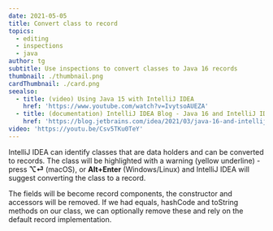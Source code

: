 ```yaml
---
date: 2021-05-05
title: Convert class to record
topics:
  - editing
  - inspections
  - java
author: tg
subtitle: Use inspections to convert classes to Java 16 records
thumbnail: ./thumbnail.png
cardThumbnail: ./card.png
seealso:
  - title: (video) Using Java 15 with IntelliJ IDEA
    href: 'https://www.youtube.com/watch?v=IvytsoAUEZA'
  - title: (documentation) IntelliJ IDEA Blog - Java 16 and IntelliJ IDEA
    href: 'https://blog.jetbrains.com/idea/2021/03/java-16-and-intellij-idea/'
video: 'https://youtu.be/Csv5TKu0TeY'
---
```

IntelliJ IDEA can identify classes that are data holders and can be converted to records. The class will be highlighted with a warning (yellow underline) - press **⌥⏎** (macOS), or **Alt+Enter** (Windows/Linux) and IntelliJ IDEA will suggest converting the class to a record.

The fields will be become record components, the constructor and accessors will be removed. If we had equals, hashCode and toString methods on our class, we can optionally remove these and rely on the default record implementation.
